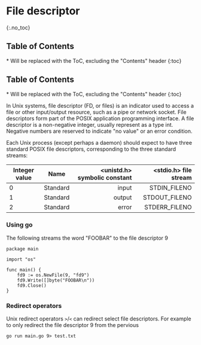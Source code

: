 # File descriptor

{:.no_toc}

<h2 id="toc-header">Table of Contents <i class="fa fa-chevron-up" aria-hidden="true" id="toc-arrow"></i></h2>
* Will be replaced with the ToC, excluding the "Contents" header
{:toc}


<h2 id="toc-header">Table of Contents <i class="fa fa-chevron-up" aria-hidden="true" id="toc-arrow"></i></h2>
* Will be replaced with the ToC, excluding the "Contents" header
{:toc}


In Unix systems, file descriptor (FD, or files) is an indicator used to access a file or other input/output resource, such as a pipe or network socket. File descriptors form part of the POSIX application programming interface. A file descriptor is a non-negative integer, usually represent as a type int. Negative numbers are reserved to indicate "no value" or an error condition.

Each Unix process (except perhaps a daemon) should expect to have three standard POSIX file descriptors, corresponding to the three standard streams:

| Integer value | Name           | <unistd.h> symbolic constant  | <stdio.h> file stream |
| ------------- |:-------------:| -----:|----------:|
|0|Standard|input|STDIN_FILENO|stdin|
|1|Standard|output|STDOUT_FILENO|stdout|
|2|Standard|error|STDERR_FILENO|stderr|

### Using go

The following streams the word "FOOBAR" to the file descriptor 9

```
package main

import "os"

func main() {
    fd9 := os.NewFile(9, "fd9")
    fd9.Write([]byte("FOOBAR\n"))
    fd9.Close()
}
```
### Redirect operators

Unix redirect operators `>`/`<` can redirect select file descriptors. For example to only redirect the file descriptor 9 from the pervious
```
go run main.go 9> test.txt
```


